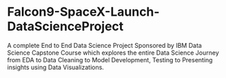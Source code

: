 # Falcon9-SpaceX-Launch-DataScienceProject
A complete End to End Data Science Project Sponsored by IBM Data Science Capstone Course which explores the entire Data Science Journey from EDA to Data Cleaning to Model Development, Testing to Presenting insights using Data Visualizations. 
